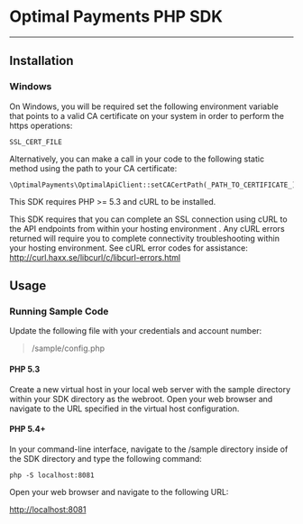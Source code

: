 # Optimal Payments PHP SDK

---

## Installation

### Windows

On Windows, you will be required set the following environment variable that points to a valid CA certificate on your system in order to perform the https operations:

    SSL_CERT_FILE

Alternatively, you can make a call in your code to the following static method using the path to your CA certificate:

    \OptimalPayments\OptimalApiClient::setCACertPath(_PATH_TO_CERTIFICATE_);

This SDK requires PHP >= 5.3 and cURL to be installed.

This SDK requires that you can complete an SSL connection using cURL to the API endpoints from within your hosting environment . Any cURL errors returned will require you to complete connectivity troubleshooting within your hosting environment. See cURL error codes for assistance: http://curl.haxx.se/libcurl/c/libcurl-errors.html

## Usage

### Running Sample Code

Update the following file with your credentials and account number:

> /sample/config.php

#### PHP 5.3

Create a new virtual host in your local web server with the sample directory within your SDK directory as the webroot. Open your web browser and navigate to the URL specified in the virtual host configuration.

#### PHP 5.4+

In your command-line interface, navigate to the /sample directory inside of the SDK directory and type the following command:

    php -S localhost:8081
    
Open your web browser and navigate to the following URL: 

[http://localhost:8081](http://localhost:8081)